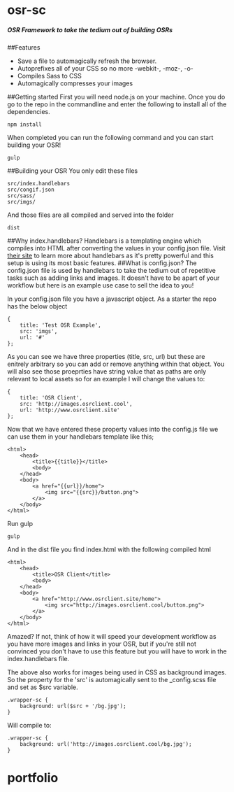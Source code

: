 # osr-sc
##### OSR Framework to take the tedium out of building OSRs
##Features
* Save a file to automagically refresh the browser.
* Autoprefixes all of your CSS so no more -webkit-, -moz-, -o-
* Compiles Sass to CSS
* Automagically compresses your images

##Getting started
First you will need node.js on your machine. Once you do go to the repo in the commandline and enter the following to install all of the dependencies.
```
npm install
```
When completed you can run the following command and you can start building your OSR!
```
gulp
```
##Building your OSR
You only edit these files
```
src/index.handlebars
src/congif.json
src/sass/
src/imgs/
```
And those files are all compiled and served into the folder
```
dist
```
##Why index.handlebars?
Handlebars is a templating engine which compiles into HTML after converting the values in your config.json file. Visit [their site](http://handlebarsjs.com/) to learn more about handlebars as it's pretty powerful and this setup is using its most basic features.
##What is config.json?
The config.json file is used by handlebars to take the tedium out of repetitive tasks such as adding links and images. It doesn't have to be apart of your workflow but here is an example use case to sell the idea to you!

In your config.json file you have a javascript object. As a starter the repo has the below object
```
{
    title: 'Test OSR Example',
    src: 'imgs',
    url: '#'
};
```
As you can see we have three properties (title, src, url) but these are enitrely arbitrary so you can add or remove anything within that object. You will also see those proeprties have string value that as paths are only relevant to local assets so for an example I will change the values to:
```
{
	title: 'OSR Client',
	src: 'http://images.osrclient.cool',
	url: 'http://www.osrclient.site'
};
```
Now that we have entered these property values into the config.js file we can use them in your handlebars template like this;
```
<html>
    <head>
        <title>{{title}}</title>
        <body>
    </head>
    <body>
        <a href="{{url}}/home">
            <img src="{{src}}/button.png">
        </a>
    </body>
</html>
```
Run gulp
```
gulp
```
And in the dist file you find index.html with the following compiled html
```
<html>
    <head>
        <title>OSR Client</title>
        <body>
    </head>
    <body>
        <a href="http://www.osrclient.site/home">
            <img src="http://images.osrclient.cool/button.png">
        </a>
    </body>
</html>
```
Amazed? If not, think of how it will speed your development workflow as you have more images and links in your OSR, but if you're still not convinced you don't have to use this feature but you will have to work in the index.handlebars file.

The above also works for images being used in CSS as background images. So the property for the 'src' is automagically sent to the _config.scss file and set as $src variable.
```
.wrapper-sc {
    background: url($src + '/bg.jpg');
}
```
Will compile to:
```
.wrapper-sc {
    background: url('http://images.osrclient.cool/bg.jpg');
}
```
# portfolio

